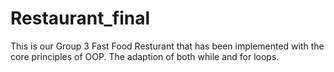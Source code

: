 # Restaurant_final
This is our Group 3 Fast Food Resturant that has been implemented with the core principles of OOP. 
The adaption of both while and for loops.
